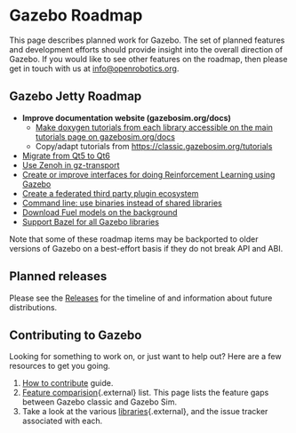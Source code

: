 # Gazebo Roadmap

This page describes planned work for Gazebo. The set of planned
features and development efforts should provide insight into the overall
direction of Gazebo. If you would like to
see other features on the roadmap, then please get in touch with us at
info@openrobotics.org.

## Gazebo Jetty Roadmap

* **Improve documentation website (gazebosim.org/docs)**
  * [Make doxygen tutorials from each library accessible on the main tutorials page on gazebosim.org/docs](https://github.com/gazebosim/docs/issues/55)
  * Copy/adapt tutorials from <https://classic.gazebosim.org/tutorials>
* [Migrate from Qt5 to Qt6](https://github.com/gazebosim/gz-gui/issues/586)
* [Use Zenoh in gz-transport](https://github.com/gazebosim/gz-sim/issues/1995)
* [Create or improve interfaces for doing Reinforcement Learning using Gazebo](https://github.com/gazebosim/gz-sim/issues/2662)
* [Create a federated third party plugin ecosystem](https://github.com/gazebosim/gz-transport/issues/559)
* [Command line: use binaries instead of shared libraries](https://github.com/gazebosim/gz-tools/issues/7)
* [Download Fuel models on the background](https://github.com/gazebosim/gz-sim/issues/1260)
* [Support Bazel for all Gazebo libraries](https://github.com/gazebosim/gz-bazel)

Note that some of these roadmap items may be backported to older versions of Gazebo
on a best-effort basis if they do not break API and ABI.
## Planned releases

Please see the [Releases](https://github.com/gazebosim/docs/blob/master/releases.md) for the timeline of and information about future distributions.

## Contributing to Gazebo

Looking for something to work on, or just want to help out? Here are a few
resources to get you going.

1. [How to contribute](contributing) guide.
1. [Feature comparision](/docs/citadel/comparison){.external} list. This page lists the
   feature gaps between Gazebo classic and Gazebo Sim.
1. Take a look at the various [libraries](/libs){.external}, and the issue tracker
   associated with each.
